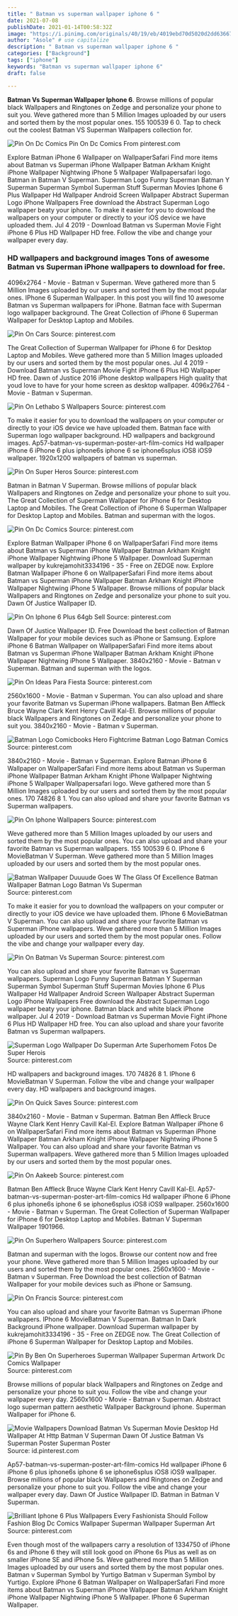 ```yaml
---
title: " Batman vs superman wallpaper iphone 6 "
date: 2021-07-08
publishDate: 2021-01-14T00:58:32Z
image: "https://i.pinimg.com/originals/40/19/eb/4019ebd70d5020d2dd636674057cb181.jpg"
author: "Asole" # use capitalize
description: " Batman vs superman wallpaper iphone 6 "
categories: ["Background"]
tags: ["iphone"]
keywords: "Batman vs superman wallpaper iphone 6"
draft: false

---
```



**Batman Vs Superman Wallpaper Iphone 6**. Browse millions of popular black Wallpapers and Ringtones on Zedge and personalize your phone to suit you. Weve gathered more than 5 Million Images uploaded by our users and sorted them by the most popular ones. 155 100539 6 0. Tap to check out the coolest Batman VS Superman Wallpapers collection for.

![Pin On Dc Comics](https://i.pinimg.com/originals/0a/6e/7f/0a6e7f5f8866234faa5b282898c7fb85.jpg "Pin On Dc Comics")
Pin On Dc Comics From pinterest.com


Explore Batman iPhone 6 Wallpaper on WallpaperSafari Find more items about Batman vs Superman iPhone Wallpaper Batman Arkham Knight iPhone Wallpaper Nightwing iPhone 5 Wallpaper Wallpapersafari logo. Batman in Batman V Superman. Superman Logo Funny Superman Batman Y Superman Superman Symbol Superman Stuff Superman Movies Iphone 6 Plus Wallpaper Hd Wallpaper Android Screen Wallpaper Abstract Superman Logo iPhone Wallpapers Free download the Abstract Superman Logo wallpaper beaty your iphone. To make it easier for you to download the wallpapers on your computer or directly to your iOS device we have uploaded them. Jul 4 2019 - Download Batman vs Superman Movie Fight iPhone 6 Plus HD Wallpaper HD free. Follow the vibe and change your wallpaper every day.

### HD wallpapers and background images Tons of awesome Batman vs Superman iPhone wallpapers to download for free.

4096x2764 - Movie - Batman v Superman. Weve gathered more than 5 Million Images uploaded by our users and sorted them by the most popular ones. IPhone 6 Superman Wallpaper. In this post you will find 10 awesome Batman vs Superman wallpapers for iPhone. Batman face with Superman logo wallpaper background. The Great Collection of iPhone 6 Superman Wallpaper for Desktop Laptop and Mobiles.


![Pin On Cars](https://i.pinimg.com/originals/e1/76/e7/e176e7eb0793244567685b92f8ce5de4.jpg "Pin On Cars")
Source: pinterest.com

The Great Collection of Superman Wallpaper for iPhone 6 for Desktop Laptop and Mobiles. Weve gathered more than 5 Million Images uploaded by our users and sorted them by the most popular ones. Jul 4 2019 - Download Batman vs Superman Movie Fight iPhone 6 Plus HD Wallpaper HD free. Dawn of Justice 2016 iPhone desktop wallpapers High quality that youd love to have for your home screen as desktop wallpaper. 4096x2764 - Movie - Batman v Superman.

![Pin On Lethabo S Wallpapers](https://i.pinimg.com/736x/05/50/4f/05504fa338f3523413d9f203e32e24ee.jpg "Pin On Lethabo S Wallpapers")
Source: pinterest.com

To make it easier for you to download the wallpapers on your computer or directly to your iOS device we have uploaded them. Batman face with Superman logo wallpaper background. HD wallpapers and background images. Ap57-batman-vs-superman-poster-art-film-comics Hd wallpaper iPhone 6 iPhone 6 plus iphone6s iphone 6 se iphone6splus iOS8 iOS9 wallpaper. 1920x1200 wallpapers of batman vs superman.

![Pin On Super Heros](https://i.pinimg.com/originals/70/3e/dc/703edccd87ff696e6df8c3b4539d0ef7.jpg "Pin On Super Heros")
Source: pinterest.com

Batman in Batman V Superman. Browse millions of popular black Wallpapers and Ringtones on Zedge and personalize your phone to suit you. The Great Collection of Superman Wallpaper for iPhone 6 for Desktop Laptop and Mobiles. The Great Collection of iPhone 6 Superman Wallpaper for Desktop Laptop and Mobiles. Batman and superman with the logos.

![Pin On Dc Comics](https://i.pinimg.com/originals/0a/6e/7f/0a6e7f5f8866234faa5b282898c7fb85.jpg "Pin On Dc Comics")
Source: pinterest.com

Explore Batman Wallpaper iPhone 6 on WallpaperSafari Find more items about Batman vs Superman iPhone Wallpaper Batman Arkham Knight iPhone Wallpaper Nightwing iPhone 5 Wallpaper. Download Superman wallpaper by kukrejamohit3334196 - 35 - Free on ZEDGE now. Explore Batman Wallpaper iPhone 6 on WallpaperSafari Find more items about Batman vs Superman iPhone Wallpaper Batman Arkham Knight iPhone Wallpaper Nightwing iPhone 5 Wallpaper. Browse millions of popular black Wallpapers and Ringtones on Zedge and personalize your phone to suit you. Dawn Of Justice Wallpaper ID.

![Pin On Iphone 6 Plus 64gb Sell](https://i.pinimg.com/originals/61/1c/60/611c608f777a4891cada23ef36572b6b.jpg "Pin On Iphone 6 Plus 64gb Sell")
Source: pinterest.com

Dawn Of Justice Wallpaper ID. Free Download the best collection of Batman Wallpaper for your mobile devices such as iPhone or Samsung. Explore iPhone 6 Batman Wallpaper on WallpaperSafari Find more items about Batman vs Superman iPhone Wallpaper Batman Arkham Knight iPhone Wallpaper Nightwing iPhone 5 Wallpaper. 3840x2160 - Movie - Batman v Superman. Batman and superman with the logos.

![Pin On Ideas Para Fiesta](https://i.pinimg.com/originals/d8/17/be/d817be0a78d018cdbc04350a488bb589.png "Pin On Ideas Para Fiesta")
Source: pinterest.com

2560x1600 - Movie - Batman v Superman. You can also upload and share your favorite Batman vs Superman iPhone wallpapers. Batman Ben Affleck Bruce Wayne Clark Kent Henry Cavill Kal-El. Browse millions of popular black Wallpapers and Ringtones on Zedge and personalize your phone to suit you. 3840x2160 - Movie - Batman v Superman.

![Batman Logo Comicbooks Hero Fightcrime Batman Logo Batman Comics](https://i.pinimg.com/originals/90/1b/7b/901b7b7e33fe1b7fa62ad1d05e991b5f.png "Batman Logo Comicbooks Hero Fightcrime Batman Logo Batman Comics")
Source: pinterest.com

3840x2160 - Movie - Batman v Superman. Explore Batman iPhone 6 Wallpaper on WallpaperSafari Find more items about Batman vs Superman iPhone Wallpaper Batman Arkham Knight iPhone Wallpaper Nightwing iPhone 5 Wallpaper Wallpapersafari logo. Weve gathered more than 5 Million Images uploaded by our users and sorted them by the most popular ones. 170 74826 8 1. You can also upload and share your favorite Batman vs Superman wallpapers.

![Pin On Iphone Wallpapers](https://i.pinimg.com/originals/f5/41/3e/f5413eeb3229dfcbe1016c14cef295fc.jpg "Pin On Iphone Wallpapers")
Source: pinterest.com

Weve gathered more than 5 Million Images uploaded by our users and sorted them by the most popular ones. You can also upload and share your favorite Batman vs Superman wallpapers. 155 100539 6 0. IPhone 6 MovieBatman V Superman. Weve gathered more than 5 Million Images uploaded by our users and sorted them by the most popular ones.

![Batman Wallpaper Duuuude Goes W The Glass Of Excellence Batman Wallpaper Batman Logo Batman Vs Superman](https://i.pinimg.com/originals/59/6e/e0/596ee074fd5d7357fff827d09e09f0c2.jpg "Batman Wallpaper Duuuude Goes W The Glass Of Excellence Batman Wallpaper Batman Logo Batman Vs Superman")
Source: pinterest.com

To make it easier for you to download the wallpapers on your computer or directly to your iOS device we have uploaded them. IPhone 6 MovieBatman V Superman. You can also upload and share your favorite Batman vs Superman iPhone wallpapers. Weve gathered more than 5 Million Images uploaded by our users and sorted them by the most popular ones. Follow the vibe and change your wallpaper every day.

![Pin On Batman Vs Superman](https://i.pinimg.com/736x/9e/3e/83/9e3e83cc1601035177449b209db31147.jpg "Pin On Batman Vs Superman")
Source: pinterest.com

You can also upload and share your favorite Batman vs Superman wallpapers. Superman Logo Funny Superman Batman Y Superman Superman Symbol Superman Stuff Superman Movies Iphone 6 Plus Wallpaper Hd Wallpaper Android Screen Wallpaper Abstract Superman Logo iPhone Wallpapers Free download the Abstract Superman Logo wallpaper beaty your iphone. Batman black and white black iPhone wallpaper. Jul 4 2019 - Download Batman vs Superman Movie Fight iPhone 6 Plus HD Wallpaper HD free. You can also upload and share your favorite Batman vs Superman wallpapers.

![Superman Logo Wallpaper Do Superman Arte Superhomem Fotos De Super Herois](https://i.pinimg.com/originals/df/11/69/df1169a460fd738091e819eb2fc61187.jpg "Superman Logo Wallpaper Do Superman Arte Superhomem Fotos De Super Herois")
Source: pinterest.com

HD wallpapers and background images. 170 74826 8 1. IPhone 6 MovieBatman V Superman. Follow the vibe and change your wallpaper every day. HD wallpapers and background images.

![Pin On Quick Saves](https://i.pinimg.com/originals/ca/c4/50/cac45013a02e0e9599e7b31c7450e68d.jpg "Pin On Quick Saves")
Source: pinterest.com

3840x2160 - Movie - Batman v Superman. Batman Ben Affleck Bruce Wayne Clark Kent Henry Cavill Kal-El. Explore Batman Wallpaper iPhone 6 on WallpaperSafari Find more items about Batman vs Superman iPhone Wallpaper Batman Arkham Knight iPhone Wallpaper Nightwing iPhone 5 Wallpaper. You can also upload and share your favorite Batman vs Superman wallpapers. Weve gathered more than 5 Million Images uploaded by our users and sorted them by the most popular ones.

![Pin On Aakeeb](https://i.pinimg.com/originals/12/db/19/12db19640141293f6961f1c739b5534b.jpg "Pin On Aakeeb")
Source: pinterest.com

Batman Ben Affleck Bruce Wayne Clark Kent Henry Cavill Kal-El. Ap57-batman-vs-superman-poster-art-film-comics Hd wallpaper iPhone 6 iPhone 6 plus iphone6s iphone 6 se iphone6splus iOS8 iOS9 wallpaper. 2560x1600 - Movie - Batman v Superman. The Great Collection of Superman Wallpaper for iPhone 6 for Desktop Laptop and Mobiles. Batman V Superman Wallpaper 1901966.

![Pin On Superhero Wallpapers](https://i.pinimg.com/736x/2a/ac/53/2aac536b5bc3377759dcbeca3152036e.jpg "Pin On Superhero Wallpapers")
Source: pinterest.com

Batman and superman with the logos. Browse our content now and free your phone. Weve gathered more than 5 Million Images uploaded by our users and sorted them by the most popular ones. 2560x1600 - Movie - Batman v Superman. Free Download the best collection of Batman Wallpaper for your mobile devices such as iPhone or Samsung.

![Pin On Francis](https://i.pinimg.com/236x/40/eb/8a/40eb8a2b371eb0806b4cfb072e4081aa.jpg "Pin On Francis")
Source: pinterest.com

You can also upload and share your favorite Batman vs Superman iPhone wallpapers. IPhone 6 MovieBatman V Superman. Batman In Dark Background iPhone wallpaper. Download Superman wallpaper by kukrejamohit3334196 - 35 - Free on ZEDGE now. The Great Collection of iPhone 6 Superman Wallpaper for Desktop Laptop and Mobiles.

![Pin By Ben On Superheroes Superman Wallpaper Superman Artwork Dc Comics Wallpaper](https://i.pinimg.com/originals/86/14/15/86141539b9d168af8014f61e60a6a4c4.jpg "Pin By Ben On Superheroes Superman Wallpaper Superman Artwork Dc Comics Wallpaper")
Source: pinterest.com

Browse millions of popular black Wallpapers and Ringtones on Zedge and personalize your phone to suit you. Follow the vibe and change your wallpaper every day. 2560x1600 - Movie - Batman v Superman. Abstract logo superman pattern aesthetic Wallpaper Background iphone. Superman Wallpaper for iPhone 6.

![Movie Wallpapers Download Batman Vs Superman Movie Desktop Hd Wallpaper At Http Batman V Superman Dawn Of Justice Batman Vs Superman Poster Superman Poster](https://i.pinimg.com/originals/f3/bf/71/f3bf712a37993b980f7ac2ad3358bf56.jpg "Movie Wallpapers Download Batman Vs Superman Movie Desktop Hd Wallpaper At Http Batman V Superman Dawn Of Justice Batman Vs Superman Poster Superman Poster")
Source: id.pinterest.com

Ap57-batman-vs-superman-poster-art-film-comics Hd wallpaper iPhone 6 iPhone 6 plus iphone6s iphone 6 se iphone6splus iOS8 iOS9 wallpaper. Browse millions of popular black Wallpapers and Ringtones on Zedge and personalize your phone to suit you. Follow the vibe and change your wallpaper every day. Dawn Of Justice Wallpaper ID. Batman in Batman V Superman.

![Brilliant Iphone 6 Plus Wallpapers Every Fashionista Should Follow Fashion Blog Dc Comics Wallpaper Superman Wallpaper Superman Art](https://i.pinimg.com/originals/40/19/eb/4019ebd70d5020d2dd636674057cb181.jpg "Brilliant Iphone 6 Plus Wallpapers Every Fashionista Should Follow Fashion Blog Dc Comics Wallpaper Superman Wallpaper Superman Art")
Source: pinterest.com

Even though most of the wallpapers carry a resolution of 1334750 of iPhone 6s and iPhone 6 they will still look good on iPhone 6s Plus as well as on smaller iPhone SE and iPhone 5s. Weve gathered more than 5 Million Images uploaded by our users and sorted them by the most popular ones. Batman v Superman Symbol by Yurtigo Batman v Superman Symbol by Yurtigo. Explore iPhone 6 Batman Wallpaper on WallpaperSafari Find more items about Batman vs Superman iPhone Wallpaper Batman Arkham Knight iPhone Wallpaper Nightwing iPhone 5 Wallpaper. IPhone 6 Superman Wallpaper.

